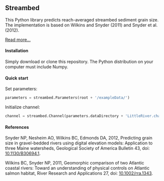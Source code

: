 ## Streambed

This Python library predicts reach-averaged streambed sediment grain size. The implementation is based on Wilkins and Snyder (2011) and Snyder et al. (2012).

[Read more...](https://github.com/nathanlyons/streambed/wiki)

#### Installation

Simply download or clone this repository. The Python distribution on your computer must include Numpy. 

#### Quick start

Set parameters:
```python
parameters = streambed.Parameters(root + '/exampleData/')
```
Initialize channel:
```python
channel = streambed.Channel(parameters.dataDirectory + 'LittleRiver.channel')
```

#### References

Snyder NP, Nesheim AO, Wilkins BC, Edmonds DA, 2012, Predicting grain size in gravel-bedded rivers using digital elevation models: Application to three Maine watersheds, Geological Society of America Bulletin 43, doi: [10.1130/B30694.1](http://doi.org/10.1130/B30694.1).

Wilkins BC, Snyder NP, 2011, Geomorphic comparison of two Atlantic coastal rivers: Toward an understanding of physical controls on Atlantic salmon habitat, River Research and Applications 27, doi: [10.1002/rra.1343](http://doi.org/10.1002/rra.1343).
